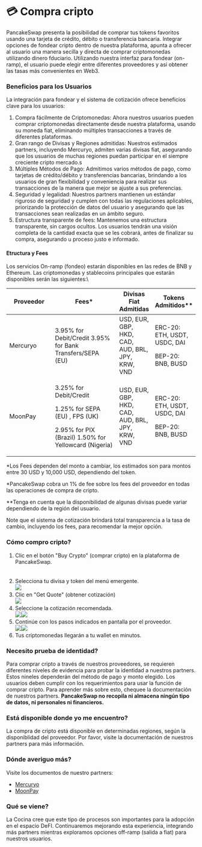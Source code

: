 # 💳 Compra cripto

PancakeSwap presenta la posibilidad de comprar tus tokens favoritos usando una tarjeta de crédito, débito o transferencia bancaria. Integrar opciones de fondear cripto dentro de nuestra plataforma, apunta a ofrecer al usuario una manera secilla y directa de comprar criptomonedas utilizando dinero fduciario. Utilizando nuestra interfaz para fondear (on-ramp), el usuario puede elegir entre diferentes proveedores y así obtener las tasas más convenientes en Web3.

### Beneficios para los Usuarios

La integración para fondear y el sistema de cotización ofrece beneficios clave para los usuarios:

1. Compra fácilmente de Criptomonedas: Ahora nuestros usuarios pueden comprar criptomonedas directamente desde nuestra plataforma, usando su moneda fiat, eliminando múltiples transacciones a través de diferentes plataformas.
2. Gran rango de Divisas y Regiones admitidas: Nuestros estimados partners, incluyendo Mercuryo, admiten varias divisas fiat, asegurando que los usuarios de muchas regiones puedan participar en el siempre creciente cripto mercado.s
3. Múltiples Métodos de Pago: Admitimos varios métodos de pago, como tarjetas de crédito/débito y transferencias bancarias, brindando a los usuarios de gran flexibilidad y conveniencia para realizar sus transacciones de la manera que mejor se ajuste a sus preferencias.
4. Seguridad y legalidad: Nuestros partners mantienen un estándar riguroso de seguridad y cumplen con todas las regulaciones aplicables, priorizando la protección de datos del usuario y asegurando que las transacciones sean realizadas en un ámbito seguro.
5. Estructura transparente de fees: Mantenemos una estructura transparente, sin cargos ocultos. Los usuarios tendrán una visión completa de la cantidad exacta que se les cobrará, antes de finalizar su compra, asegurando u proceso justo e informado.

#### Etructura y Fees

Los servicios On-ramp (fondeo) estarán disponibles en las redes de BNB y Ethereum. Las criptomonedas y stablecoins principales que estarán disponibles serán las siguientes:\


<table><thead><tr><th width="137">Proveedor</th><th width="203">Fees*</th><th>Divisas Fiat Admitidas</th><th>Tokens Admitidos**</th></tr></thead><tbody><tr><td>Mercuryo</td><td>3.95% for Debit/Credit 3.95% for Bank Transfers/SEPA (EU)</td><td>USD, EUR, GBP, HKD, CAD, AUD, BRL, JPY, KRW, VND</td><td><p>ERC-20: ETH, USDT, USDC, DAI</p><p></p><p>BEP-20: BNB, BUSD</p></td></tr><tr><td>MoonPay</td><td><p>3.25% for Debit/Credit</p><p>1.25% for SEPA (EU) , FPS (UK)</p><p>2.95% for PIX (Brazil) 1.50% for Yellowcard (Nigeria)</p></td><td>USD, EUR, GBP, HKD, CAD, AUD, BRL, JPY, KRW, VND</td><td><p>ERC-20: ETH, USDT, USDC,  DAI </p><p></p><p>BEP-20: BNB, BUSD</p></td></tr></tbody></table>

\*Los Fees dependen del monto a cambiar, los estimados son para montos entre 30 USD y 10,000 USD, dependiendo del token.

\*PancakeSwap cobra un 1% de fee sobre los fees del proveedor en todas las operaciones de compra de cripto.

\*\*Tenga en cuenta que la disponibilidad de algunas divisas puede variar dependiendo de la región del usuario.

Note que el sistema de cotización brindará total transparencia a la tasa de cambio, incluyendo los fees, para recomendar la mejor opción.

### Cómo compro cripto?

1. Clic en el botón "Buy Crypto" (comprar cripto) en la plataforma de  PancakeSwap.\
   \
   <img src="../.gitbook/assets/image (10).png" alt="" data-size="original">
2. Selecciona tu divisa y token del menú emergente.\
   ![](<../.gitbook/assets/image (6).png>)
3. Clic en "Get Quote" (obtener cotización)\
   ![](<../.gitbook/assets/image (18).png>)
4. Seleccione la cotización recomendada. \
   ![](<../.gitbook/assets/image (22).png>)![](<../.gitbook/assets/image (11).png>)
5. Continúe con los pasos indicados en pantalla por el proveedor.\
   ![](<../.gitbook/assets/image (27).png>)![](<../.gitbook/assets/image (24).png>)
6. Tus criptomonedas llegarán a tu wallet en minutos.

### Necesito prueba de identidad?

Para comprar cripto a través de nuestros proveedores, se requieren diferentes niveles de evidencia para probar la identidad a nuestros partners. Estos nineles dependerán del método de pago y monto elegido. Los usuarios deben cumplir con los requerimientos para usar la función de comprar cripto. Para aprender más sobre esto, chequee la documentación de nuestros partners. **PancakeSwap no recopila ni almacena ningún tipo de datos, ni personales ni financieros.**

### Está disponible donde yo me encuentro?

La compra de cripto está disponible en determinadas regiones, según la disponiblidad del proveedor. Por favor, visite la documentación de nuestros partners para más información.

### Dónde averiguo más?

Visite los documentos de nuestro partners:

* [Mercuryo](https://help.mercuryo.io/en/articles/6122838-on-and-off-ramps)
* [MoonPay](https://support.moonpay.com/hc/en-gb/sections/360003486437-Buying-Cryptocurrency-)

### **Qué se viene?**

La Cocina cree que este tipo de procesos son importantes para la adopción en el espacio DeFI. Continuaremos mejorando esta experiencia, integrando más partners mientras exploramos opciones off-ramp (salida a fiat) para nuestros usuarios.
